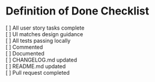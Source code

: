 # Definition of Done Checklist

[ ] All user story tasks complete  
[ ] UI matches design guidance  
[ ] All tests passing locally  
[ ] Commented  
[ ] Documented  
[ ] CHANGELOG.md updated  
[ ] README.md updated  
[ ] Pull request completed  